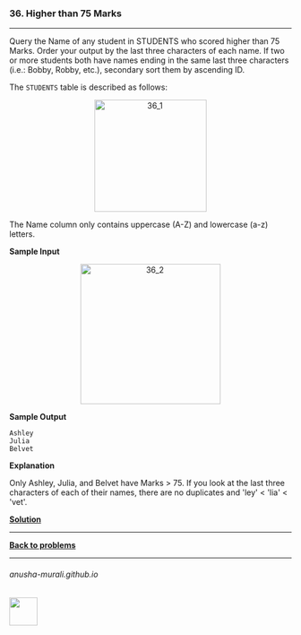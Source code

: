 ### 36. Higher than 75 Marks

---
 Query the Name of any student in STUDENTS who scored higher than 75 Marks. Order your output by the last three characters of each name. If two or more students both have names ending in the same last three characters (i.e.: Bobby, Robby, etc.), 
 secondary sort them by ascending ID.
 
The `STUDENTS` table is described as follows:

<p align="center">
<img width="200" alt="36_1" src="https://github.com/user-attachments/assets/405a7322-3677-4a08-ae05-6f9e42c8b883" />
</p>

The Name column only contains uppercase (A-Z) and lowercase (a-z) letters.

**Sample Input**

<p align="center">
<img width="250" alt="36_2" src="https://github.com/user-attachments/assets/81576432-35f9-4621-96d7-2857bc5c53fe" />
</p>

**Sample Output**

```
Ashley
Julia
Belvet
```

**Explanation**

Only Ashley, Julia, and Belvet have Marks > 75. If you look at the last three characters of each of their names, 
there are no duplicates and 'ley' < 'lia' < 'vet'.


**[Solution](./s36.md)**

---

**[Back to problems](./problems.md)**

* * *
###### anusha-murali.github.io

<img src="https://github.com/anusha-murali/anusha-murali.github.io/assets/111596338/639243aa-2857-4595-a65a-7852762bb002" width="50" height="50"/>
